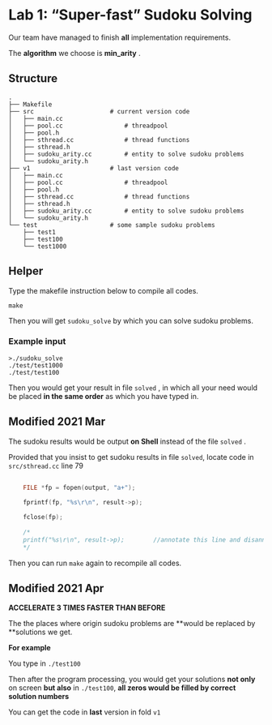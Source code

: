# Lab 1: “Super-fast” Sudoku Solving

Our team have managed to finish **all** implementation requirements. 

The **algorithm** we choose is **min_arity** .

## Structure

```shell
.
├── Makefile
├── src						# current version code
│   ├── main.cc
│   ├── pool.cc 				# threadpool
│   ├── pool.h
│   ├── sthread.cc 				# thread functions
│   ├── sthread.h
│   ├── sudoku_arity.cc 		# entity to solve sudoku problems
│   └── sudoku_arity.h
├── v1						# last version code
│   ├── main.cc
│   ├── pool.cc 				# threadpool
│   ├── pool.h
│   ├── sthread.cc 				# thread functions
│   ├── sthread.h
│   ├── sudoku_arity.cc 		# entity to solve sudoku problems
│   └── sudoku_arity.h
└── test 					# some sample sudoku problems
    ├── test1
    ├── test100
    └── test1000

```

## Helper

Type the makefile instruction below to compile all codes.

```shell
make
```

Then you will get `sudoku_solve` by which you can solve sudoku problems.

### Example input

```shell
>./sudoku_solve
./test/test1000
./test/test100
```

Then you would get your result in file `solved` , in which all your need would be placed **in the same order** as which you have typed in.

## Modified 2021 Mar

The sudoku results would be output **on Shell** instead of the file `solved` .

Provided that you insist to get sudoku results in file `solved`, locate code in `src/sthread.cc` line 79

```c++

	FILE *fp = fopen(output, "a+");

	fprintf(fp, "%s\r\n", result->p);
	
	fclose(fp);
	
	/*
	printf("%s\r\n", result->p);		//annotate this line and disannotate lines above
	*/

```
Then you can run `make` again to recompile all codes.

## Modified 2021 Apr

**ACCELERATE 3 TIMES FASTER THAN BEFORE**

The the places where origin sudoku problems are **would be replaced by **solutions we get.

**For example**

You type in `./test100`

Then after the program processing, you would get your solutions **not only** on screen **but also** in `./test100`, **all zeros would be filled by correct solution numbers**



You can get the code in **last** version in fold `v1`